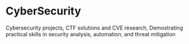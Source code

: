 # CyberSecurity
Cybersecurity projects, CTF solutions and CVE research, Demostrating practical skills in security analysis, automation, and threat mitigation

